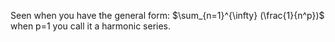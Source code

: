 Seen when you have the general form:
$\sum_{n=1}^{\infty} (\frac{1}{n^p})$
when p=1 you call it a harmonic series.